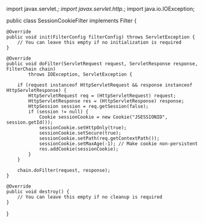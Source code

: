 import javax.servlet.*;
import javax.servlet.http.*;
import java.io.IOException;

public class SessionCookieFilter implements Filter {

    @Override
    public void init(FilterConfig filterConfig) throws ServletException {
        // You can leave this empty if no initialization is required
    }

    @Override
    public void doFilter(ServletRequest request, ServletResponse response, FilterChain chain)
            throws IOException, ServletException {

        if (request instanceof HttpServletRequest && response instanceof HttpServletResponse) {
            HttpServletRequest req = (HttpServletRequest) request;
            HttpServletResponse res = (HttpServletResponse) response;
            HttpSession session = req.getSession(false);
            if (session != null) {
                Cookie sessionCookie = new Cookie("JSESSIONID", session.getId());
                sessionCookie.setHttpOnly(true);
                sessionCookie.setSecure(true);
                sessionCookie.setPath(req.getContextPath());
                sessionCookie.setMaxAge(-1); // Make cookie non-persistent
                res.addCookie(sessionCookie);
            }
        }

        chain.doFilter(request, response);
    }

    @Override
    public void destroy() {
        // You can leave this empty if no cleanup is required
    }
}